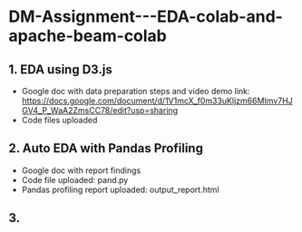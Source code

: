 # DM-Assignment---EDA-colab-and-apache-beam-colab

## 1. EDA using D3.js
- Google doc with data preparation steps and video demo link: https://docs.google.com/document/d/1V1mcX_f0m33uKljzm66MImv7HJGV4_P_WaA2ZmsCC78/edit?usp=sharing
- Code files uploaded

## 2. Auto EDA with Pandas Profiling
- Google doc with report findings
- Code file uploaded: pand.py
- Pandas profiling report uploaded: output_report.html

## 3. 

 
